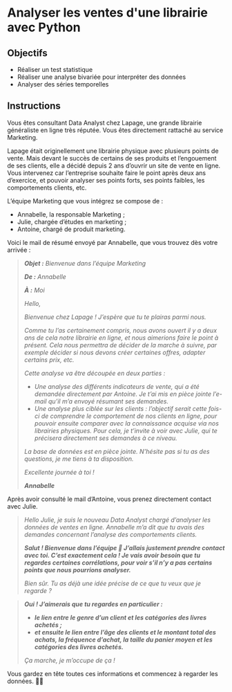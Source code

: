 # Analyser les ventes d'une librairie avec Python

## Objectifs
- Réaliser un test statistique
- Réaliser une analyse bivariée pour interpréter des données
- Analyser des séries temporelles

## Instructions
Vous êtes consultant Data Analyst chez Lapage, une grande librairie généraliste en ligne très réputée. Vous êtes directement rattaché au service Marketing.

Lapage était originellement une librairie physique avec plusieurs points de vente. Mais devant le succès de certains de ses produits et l’engouement de ses clients, elle a décidé depuis 2 ans d’ouvrir un site de vente en ligne. Vous intervenez car l’entreprise souhaite faire le point après deux ans d’exercice, et pouvoir analyser ses points forts, ses points faibles, les comportements clients, etc.

L’équipe Marketing que vous intégrez se compose de : 

- Annabelle, la responsable Marketing ;
- Julie, chargée d’études en marketing ;
- Antoine, chargé de produit marketing.

Voici le mail de résumé envoyé par Annabelle, que vous trouvez dès votre arrivée :
 
>  _**Objet :** Bienvenue dans l’équipe Marketing_
>
> _**De :** Annabelle_
>
> _**À :** Moi_
>
> *Hello,*
>
> *Bienvenue chez Lapage ! J’espère que tu te plairas parmi nous.*
>
> *Comme tu l’as certainement compris, nous avons ouvert il y a deux ans de cela notre librairie en ligne, et nous aimerions faire le point à présent. Cela nous permettra de décider de la marche à suivre, par exemple décider si nous devons créer certaines offres, adapter certains prix, etc.*
>
> *Cette analyse va être découpée en deux parties :*
> - *Une analyse des différents indicateurs de vente, qui a été demandée directement par Antoine. Je t’ai mis en pièce jointe l’e-mail qu’il m’a envoyé résumant ses demandes.*
> - *Une analyse plus ciblée sur les clients : l’objectif serait cette fois-ci de comprendre le comportement de nos clients en ligne, pour pouvoir ensuite comparer avec la connaissance acquise via nos librairies physiques. Pour cela, je t’invite à voir avec Julie, qui te précisera directement ses demandes à ce niveau.*
>
> *La base de données est en pièce jointe. N’hésite pas si tu as des questions, je me tiens à ta disposition.*
>
> *Excellente journée à toi !*
>
>_**Annabelle**_
 
Après avoir consulté le mail d’Antoine, vous prenez directement contact avec Julie.

> *Hello Julie, je suis le nouveau Data Analyst chargé d’analyser les données de ventes en ligne. Annabelle m’a dit que tu avais des demandes concernant l’analyse des comportements clients.*
>
> _**Salut ! Bienvenue dans l’équipe 🙂 J’allais justement prendre contact avec toi. C’est exactement cela ! Je vais avoir besoin que tu regardes certaines corrélations, pour voir s’il n’y a pas certains points que nous pourrions analyser.**_
>
>*Bien sûr. Tu as déjà une idée précise de ce que tu veux que je regarde ?*

> _**Oui ! J’aimerais que tu regardes en particulier :**_ 
> - _**le lien entre le genre d’un client et les catégories des livres achetés ;**_
> - _**et ensuite le lien entre l’âge des clients et le montant total des achats, la fréquence d’achat, la taille du panier moyen et les catégories des livres achetés.**_
>
> *Ça marche, je m’occupe de ça !*

Vous gardez en tête toutes ces informations et commencez à regarder les données. 🕵️‍♂️